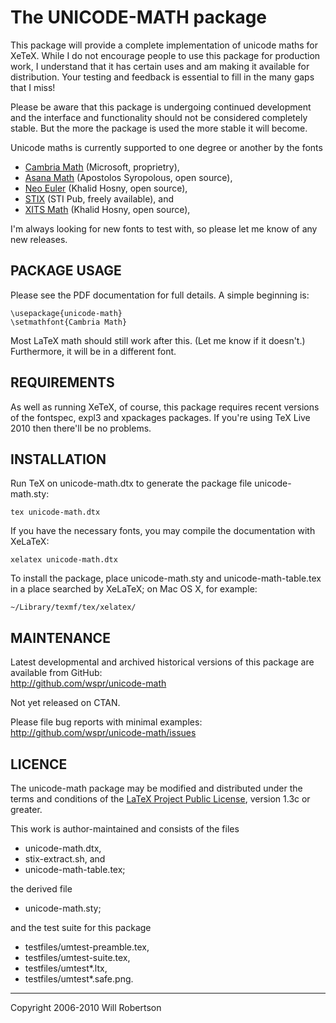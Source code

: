 The UNICODE-MATH package
========================

This package will provide a complete implementation of unicode maths for
XeTeX. While I do not encourage people to use this package for production
work, I understand that it has certain uses and am making it available for
distribution. Your testing and feedback is essential to fill in the many gaps
that I miss!

Please be aware that this package is undergoing continued
development and the interface and functionality should not be considered
completely stable. But the more the package is used the more stable it will
become.

Unicode maths is currently supported to one degree or another by the fonts

 - [Cambria Math][0] (Microsoft, proprietry),
 - [Asana Math][1] (Apostolos Syropolous, open source),
 - [Neo Euler][2] (Khalid Hosny, open source),
 - [STIX][3] (STI Pub, freely available), and
 - [XITS Math][4] (Khalid Hosny, open source),

I'm always looking for new fonts to test with, so please let me know of any
new releases.

[0]: http://www.ascenderfonts.com/font/cambria-regular.aspx
[1]: http://www.ctan.org/tex-archive/fonts/Asana-Math/
[2]: http://github.com/khaledhosny/euler-otf
[3]: http://www.aip.org/stixfonts/
[4]: http://github.com/khaledhosny/xits-math


PACKAGE USAGE
-------------

Please see the PDF documentation for full details. A simple beginning is:

    \usepackage{unicode-math}
    \setmathfont{Cambria Math}

Most LaTeX math should still work after this. (Let me know if it doesn't.)
Furthermore, it will be in a different font.


REQUIREMENTS
------------

As well as running XeTeX, of course, this package requires recent versions
of the fontspec, expl3 and xpackages packages. If you're using TeX Live 2010
then there'll be no problems.


INSTALLATION
------------

Run TeX on unicode-math.dtx to generate the package file unicode-math.sty:

    tex unicode-math.dtx

If you have the necessary fonts, you may compile the documentation
with XeLaTeX:

    xelatex unicode-math.dtx

To install the package, place unicode-math.sty and unicode-math-table.tex
in a place searched by XeLaTeX; on Mac OS X, for example:

    ~/Library/texmf/tex/xelatex/


MAINTENANCE
-----------

Latest developmental and archived historical versions of this package are
available from GitHub:  
<http://github.com/wspr/unicode-math>

Not yet released on CTAN.

Please file bug reports with minimal examples:  
<http://github.com/wspr/unicode-math/issues>


LICENCE
-------

The unicode-math package may be modified and distributed under the terms and
conditions of the [LaTeX Project Public License][LPPL], version 1.3c or
greater.

[LPPL]: http://www.latex-project.org/lppl/

This work is author-maintained and consists of the files

- unicode-math.dtx,
- stix-extract.sh, and
- unicode-math-table.tex;

the derived file

- unicode-math.sty;

and the test suite for this package

- testfiles/umtest-preamble.tex,
- testfiles/umtest-suite.tex,
- testfiles/umtest*.ltx,
- testfiles/umtest*.safe.png.

__________________________________
Copyright 2006-2010 Will Robertson
